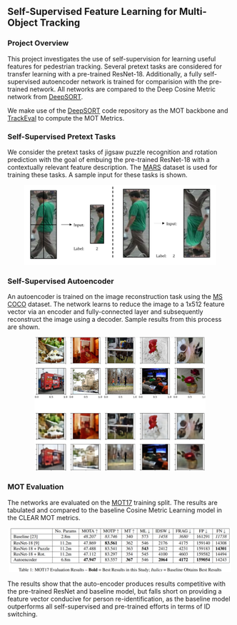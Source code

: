 ## Self-Supervised Feature Learning for Multi-Object Tracking
### Project Overview
This project investigates the use of self-supervision for learning useful features for pedestrian tracking. Several pretext tasks are considered for transfer learning with a pre-trained ResNet-18. Additionally, a fully self-supervised autoencoder network is trained for comparision with the pre-trained network. All networks are compared to the Deep Cosine Metric network from [DeepSORT](https://arxiv.org/abs/1703.07402).

We make use of the [DeepSORT](https://github.com/nwojke/deep_sort) code repository as the MOT backbone and [TrackEval](https://github.com/JonathonLuiten/TrackEval) to compute the MOT Metrics.

### Self-Supervised Pretext Tasks
We consider the pretext tasks of jigsaw puzzle recognition and rotation prediction with the goal of embuing the pre-trained ResNet-18 with a contextually relevant feature description. The [MARS](http://zheng-lab.cecs.anu.edu.au/Project/project_mars.html) dataset is used for training these tasks. A sample input for these tasks is shown.

<p align="center">
     <img src="./docs/reports/figs/puzzle_task.png" height="180"/>
</p>

### Self-Supervised Autoencoder
An autoencoder is trained on the image reconstruction task using the [MS COCO](https://cocodataset.org/#home) dataset. The network learns to reduce the image to a 1x512 feature vector via an encoder and fully-connected layer and subsequently reconstruct the image using a decoder. Sample results from this process are shown.

<p align="center">
     <img src="./docs/reports/figs/reconstruction_example.png" height="300"/>
</p>

### MOT Evaluation
The networks are evaluated on the [MOT17](https://motchallenge.net/data/MOT17/) training split. The results are tabulated and compared to the baseline Cosine Metric Learning model in the CLEAR MOT metrics.

<p align="center">
     <img src="./docs/reports/figs/mot_results.png" height="100"/>
</p>

The results show that the auto-encoder produces results competitive with the pre-trained ResNet and baseline model, but falls short on providing a feature vector conducive for person re-identification, as the baseline model outperforms all self-supervised and pre-trained efforts in terms of ID switching.
